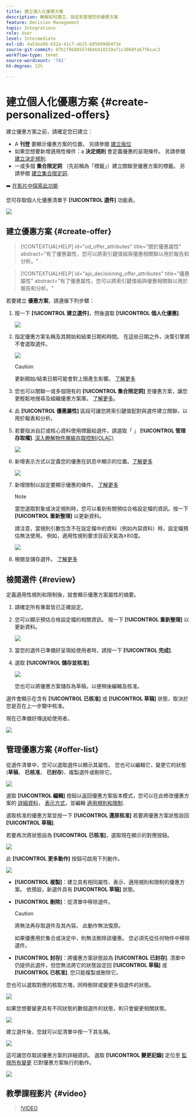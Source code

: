 ```yaml
---
title: 建立個人化優惠方案
description: 瞭解如何建立、設定和管理您的優惠方案
feature: Decision Management
topic: Integrations
role: User
level: Intermediate
exl-id: 4a53ea96-632a-41c7-ab15-b85b99db4f3e
source-git-commit: 07b1f9b885574bb6418310a71c3060fa67f6cac3
workflow-type: tm+mt
source-wordcount: '741'
ht-degree: 12%

---
```


# 建立個人化優惠方案 {#create-personalized-offers}

建立優惠方案之前，請確定您已建立：

* A **刊登** 要顯示優惠方案的位置。 另請參閱 [建立版位](../offer-library/creating-placements.md)
* 如果您想要新增適用性條件：a **決定規則** 會定義優惠的呈現條件。 另請參閱 [建立決定規則](../offer-library/creating-decision-rules.md).
* 一或多個 **集合限定詞** （先前稱為「標籤」）建立關聯至優惠方案的標籤。 另請參閱 [建立集合限定詞](../offer-library/creating-tags.md).

➡️ [在影片中探索此功能](#video)

您可存取個人化優惠清單于 **[!UICONTROL 選件]** 功能表。

![](../assets/offers_list.png)

## 建立優惠方案 {#create-offer}

>[!CONTEXTUALHELP]
>id="od_offer_attributes"
>title="關於優惠屬性"
>abstract="有了優惠屬性，您可以將索引鍵值組與優惠相關聯以用於報告和分析。"

>[!CONTEXTUALHELP]
>id="ajo_decisioning_offer_attributes"
>title="優惠屬性"
>abstract="有了優惠屬性，您可以將索引鍵值組與優惠相關聯以用於報告和分析。"

若要建立 **優惠方案**，請遵循下列步驟：

1. 按一下 **[!UICONTROL 建立選件]**，然後選取 **[!UICONTROL 個人化優惠]**.

   ![](../assets/create_offer.png)

1. 指定優惠方案名稱及其開始和結束日期和時間。 在這些日期之外，決策引擎將不會選取選件。

   ![](../assets/offer_details.png)

   >[!CAUTION]
   >
   >更新開始/結束日期可能會對上限產生影響。 [了解更多](add-constraints.md#capping-change-date)

1. 您也可以關聯一或多個現有的 **[!UICONTROL 集合限定詞]** 至優惠方案，讓您更輕鬆地搜尋及組織優惠方案庫。 [了解更多](creating-tags.md)。

1. 此 **[!UICONTROL 優惠屬性]** 區段可讓您將索引鍵值配對與選件建立關聯，以用於報表和分析。

1. 若要指派自訂或核心資料使用標籤給選件，請選取「 」 **[!UICONTROL 管理存取權]**. [深入瞭解物件層級存取控制(OLAC)](../../administration/object-based-access.md)

   ![](../assets/offer_manage-access.png)

1. 新增表示方式以定義您的優惠在訊息中顯示的位置。[了解更多](add-representations.md)

   ![](../assets/channel-placement.png)

1. 新增限制以設定要顯示優惠的條件。 [了解更多](add-constraints.md)

   >[!NOTE]
   >
   >當您選取對象或決定規則時，您可以看到有關預估合格設定檔的資訊。按一下 **[!UICONTROL 重新整理]** 以更新資料。
   >
   >請注意，當規則引數包含不在設定檔中的資料（例如內容資料）時，設定檔預估無法使用。 例如，適用性規則要求目前天氣為≥80度。

   ![](../assets/offer-constraints-example.png)

1. 檢閱並儲存選件。 [了解更多](#review)

## 檢閱選件 {#review}

定義適用性規則和限制後，就會顯示優惠方案屬性的摘要。

1. 請確定所有專案皆已正確設定。

1. 您可以顯示預估合格設定檔的相關資訊。 按一下 **[!UICONTROL 重新整理]** 以更新資料。

   ![](../assets/offer-summary-estimate.png)

1. 當您的選件已準備好呈現給使用者時，請按一下 **[!UICONTROL 完成]**.

1. 選取 **[!UICONTROL 儲存並核准]**.

   ![](../assets/offer_review.png)

   您也可以將優惠方案儲存為草稿，以便稍後編輯及核准。

選件會顯示在含有 **[!UICONTROL 已核准]** 或 **[!UICONTROL 草稿]** 狀態，取決於您是否在上一步驟中核准。

現在已準備好傳送給使用者。

![](../assets/offer_created.png)

## 管理優惠方案 {#offer-list}

從選件清單中，您可以選取選件以顯示其屬性。 您也可以編輯它，變更它的狀態(**草稿**， **已核准**， **已封存**)、複製選件或刪除它。

![](../assets/offer_created.png)

選取 **[!UICONTROL 編輯]** 按鈕以返回優惠方案版本模式，您可以在此修改優惠方案的 [詳細資料](#create-offer)， [表示方式](#representations)，並編輯 [適用規則和限制](#eligibility).

選取核准的優惠方案並按一下 **[!UICONTROL 還原核准]** 若要將優惠方案狀態設回 **[!UICONTROL 草稿]**.

若要再次將狀態設為 **[!UICONTROL 已核准]**，選取現在顯示的對應按鈕。

![](../assets/offer_approve.png)

此 **[!UICONTROL 更多動作]** 按鈕可啟用下列動作。

![](../assets/offer_more-actions.png)

* **[!UICONTROL 複製]**：建立具有相同屬性、表示、適用規則和限制的優惠方案。 依預設，新選件具有 **[!UICONTROL 草稿]** 狀態。
* **[!UICONTROL 刪除]**：從清單中移除選件。

  >[!CAUTION]
  >
  >將無法再存取選件及其內容。 此動作無法復原。
  >
  >如果優惠用於集合或決定中，則無法刪除該優惠。 您必須先從任何物件中移除選件。

* **[!UICONTROL 封存]**：將優惠方案狀態設為 **[!UICONTROL 已封存]**. 清單中仍提供此選件，但您無法將它的狀態設定回 **[!UICONTROL 草稿]** 或 **[!UICONTROL 已核准]**. 您只能複製或刪除它。

您也可以選取對應的核取方塊，同時刪除或變更多個選件的狀態。

![](../assets/offer_multiple-selection.png)

如果您想要變更具有不同狀態的數個選件的狀態，則只會變更相關狀態。

![](../assets/offer_change-status.png)

建立選件後，您就可以從清單中按一下其名稱。

![](../assets/offer_click-name.png)

這可讓您存取該優惠方案的詳細資訊。 選取 **[!UICONTROL 變更記錄]** 定位至 [監視所有變更](../get-started/user-interface.md#monitoring-changes) 已對優惠方案執行的動作。

![](../assets/offer_information.png)

## 教學課程影片 {#video}

>[!VIDEO](https://video.tv.adobe.com/v/329375?quality=12)
